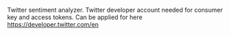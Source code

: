 Twitter sentiment analyzer. Twitter developer account needed for consumer key and access tokens. Can be applied for here https://developer.twitter.com/en 

